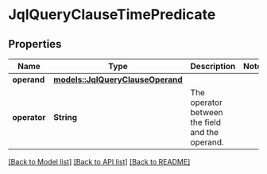# JqlQueryClauseTimePredicate

## Properties

Name | Type | Description | Notes
------------ | ------------- | ------------- | -------------
**operand** | [**models::JqlQueryClauseOperand**](JqlQueryClauseOperand.md) |  | 
**operator** | **String** | The operator between the field and the operand. | 

[[Back to Model list]](../README.md#documentation-for-models) [[Back to API list]](../README.md#documentation-for-api-endpoints) [[Back to README]](../README.md)


